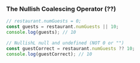 ### The Nullish Coalescing Operator (??)

```js
// restaurant.numGuests = 0;
const guests = restaurant.numGuests || 10;
console.log(guests); // 10

// NullishL null and undefined (NOT 0 or "")
const guestCorrect = restaurant.numGuests ?? 10;
console.log(guestCorrect); // 10
```
